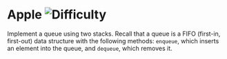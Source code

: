 # Apple ![Difficulty](https://img.shields.io/badge/-MEDIUM-yellow)
	
Implement a queue using two stacks. Recall that a queue is a FIFO (first-in, first-out) data structure with the
following methods: `enqueue`, which inserts an element into the queue, and `dequeue`, which removes it.
	

